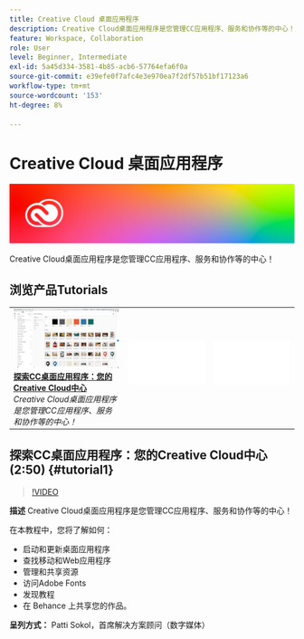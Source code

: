 ```yaml
---
title: Creative Cloud 桌面应用程序
description: Creative Cloud桌面应用程序是您管理CC应用程序、服务和协作等的中心！
feature: Workspace, Collaboration
role: User
level: Beginner, Intermediate
exl-id: 5a45d334-3581-4b85-acb6-57764efa6f0a
source-git-commit: e39efe0f7afc4e3e970ea7f2df57b51bf17123a6
workflow-type: tm+mt
source-wordcount: '153'
ht-degree: 8%

---
```


# Creative Cloud 桌面应用程序

![教程主图](../assets/CCDA.jpg)

Creative Cloud桌面应用程序是您管理CC应用程序、服务和协作等的中心！

## 浏览产品Tutorials

<table style="table-layout:fixed">
<tr>
 <td>
   <a href="creativeclouddesktopapp.md#tutorial1">
      <img alt="探索CC桌面应用程序：您的Creative Cloud中心" src="../assets/ccda_overview_sokol_thumbnail.jpg" />
   </a>
    <div>
   <a href="creativeclouddesktopapp.md#tutorial1"><strong>探索CC桌面应用程序：您的Creative Cloud中心</strong></a>
    </div>
    <em>Creative Cloud桌面应用程序是您管理CC应用程序、服务和协作等的中心！</em>
    <br>
  </td>
  <td>
    <img alt="间隔物" src="../assets/Whitespacer.png" />
    <div>
    <br>
  </td>
  <td>
    <img alt="间隔物" src="../assets/Whitespacer.png" />
    <div>
    <br>
  </td>
</tr>
</table>

## 探索CC桌面应用程序：您的Creative Cloud中心(2:50) {#tutorial1}

>[!VIDEO](https://video.tv.adobe.com/v/327095?hidetitle=true)

**描述**
Creative Cloud桌面应用程序是您管理CC应用程序、服务和协作等的中心！

在本教程中，您将了解如何：
* 启动和更新桌面应用程序
* 查找移动和Web应用程序
* 管理和共享资源
* 访问Adobe Fonts
* 发现教程
* 在 Behance 上共享您的作品。

**呈列方式：**
Patti Sokol，首席解决方案顾问（数字媒体）

